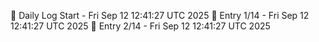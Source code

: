 📅 Daily Log Start - Fri Sep 12 12:41:27 UTC 2025
📌 Entry 1/14 - Fri Sep 12 12:41:27 UTC 2025
📌 Entry 2/14 - Fri Sep 12 12:41:27 UTC 2025
